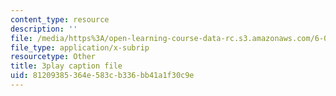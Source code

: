 ```yaml
---
content_type: resource
description: ''
file: /media/https%3A/open-learning-course-data-rc.s3.amazonaws.com/6-042j-mathematics-for-computer-science-spring-2015/81209385364e583cb336bb41a1f30c9e_WQHOImO0pX0.vtt
file_type: application/x-subrip
resourcetype: Other
title: 3play caption file
uid: 81209385-364e-583c-b336-bb41a1f30c9e
---
```

